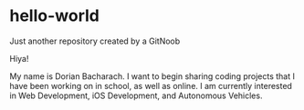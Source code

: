 # hello-world
Just another repository created by a GitNoob

Hiya!

My name is Dorian Bacharach. I want to begin sharing coding projects that I have been working on in school, as well as online. I am currently interested in Web Development, iOS Development, and Autonomous Vehicles.
